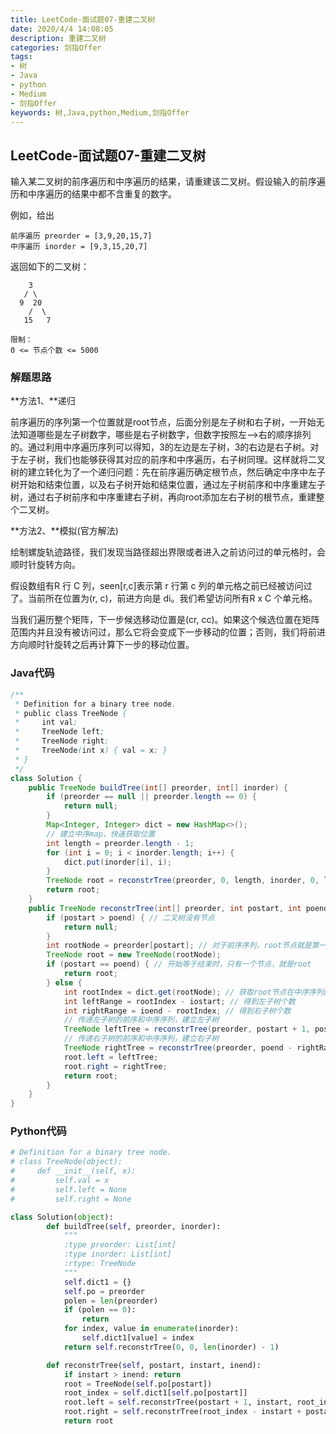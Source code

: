 ```yaml
---
title: LeetCode-面试题07-重建二叉树
date: 2020/4/4 14:08:05
description: 重建二叉树
categories: 剑指Offer
tags: 
- 树
- Java
- python
- Medium
- 剑指Offer
keywords: 树,Java,python,Medium,剑指Offer
---
```


## LeetCode-面试题07-重建二叉树

输入某二叉树的前序遍历和中序遍历的结果，请重建该二叉树。假设输入的前序遍历和中序遍历的结果中都不含重复的数字。

 <!--more-->

例如，给出

```
前序遍历 preorder = [3,9,20,15,7]
中序遍历 inorder = [9,3,15,20,7]
```

返回如下的二叉树：

```
    3
   / \
  9  20
    /  \
   15   7
   
限制：
0 <= 节点个数 <= 5000
```

### 解题思路

**方法1、**递归

前序遍历的序列第一个位置就是root节点，后面分别是左子树和右子树，一开始无法知道哪些是左子树数字，哪些是右子树数字，但数字按照左——>右的顺序排列的。通过利用中序遍历序列可以得知，3的左边是左子树，3的右边是右子树。对于左子树，我们也能够获得其对应的前序和中序遍历，右子树同理。这样就将二叉树的建立转化为了一个递归问题：先在前序遍历确定根节点，然后确定中序中左子树开始和结束位置，以及右子树开始和结束位置，通过左子树前序和中序重建左子树，通过右子树前序和中序重建右子树，再向root添加左右子树的根节点，重建整个二叉树。

**方法2、**模拟(官方解法)

绘制螺旋轨迹路径，我们发现当路径超出界限或者进入之前访问过的单元格时，会顺时针旋转方向。

假设数组有R 行 C 列，seen[r,c]表示第 r 行第 c 列的单元格之前已经被访问过了。当前所在位置为(r, c)，前进方向是 di。我们希望访问所有R x C 个单元格。

当我们遍历整个矩阵，下一步候选移动位置是(cr, cc)。如果这个候选位置在矩阵范围内并且没有被访问过，那么它将会变成下一步移动的位置；否则，我们将前进方向顺时针旋转之后再计算下一步的移动位置。

### Java代码

```java
/**
 * Definition for a binary tree node.
 * public class TreeNode {
 *     int val;
 *     TreeNode left;
 *     TreeNode right;
 *     TreeNode(int x) { val = x; }
 * }
 */
class Solution {
    public TreeNode buildTree(int[] preorder, int[] inorder) {
        if (preorder == null || preorder.length == 0) {
            return null;
        }
        Map<Integer, Integer> dict = new HashMap<>();
        // 建立中序map，快速获取位置
        int length = preorder.length - 1;
        for (int i = 0; i < inorder.length; i++) {
            dict.put(inorder[i], i);
        }
        TreeNode root = reconstrTree(preorder, 0, length, inorder, 0, length, dict);
        return root;
    }
    public TreeNode reconstrTree(int[] preorder, int postart, int poend, int[] inorder, int iostart, 	 int ioend, Map<Integer, Integer> dict) {
        if (postart > poend) { // 二叉树没有节点
            return null;
        }
        int rootNode = preorder[postart]; // 对于前序序列，root节点就是第一个
        TreeNode root = new TreeNode(rootNode);
        if (postart == poend) { // 开始等于结束时，只有一个节点，就是root
            return root;
        } else {
            int rootIndex = dict.get(rootNode); // 获取root节点在中序序列的坐标
            int leftRange = rootIndex - iostart; // 得到左子树个数
            int rightRange = ioend - rootIndex; // 得到右子树个数
            // 传递左子树的前序和中序序列，建立左子树
            TreeNode leftTree = reconstrTree(preorder, postart + 1, postart + leftRange,inorder, 				iostart, rootIndex - 1, dict);
            // 传递右子树的前序和中序序列，建立右子树
            TreeNode rightTree = reconstrTree(preorder, poend - rightRange + 1, poend, 							inorder,rootIndex + 1, ioend, dict);
            root.left = leftTree;
            root.right = rightTree;
            return root;
        }
    }
}
```

### Python代码

```python
# Definition for a binary tree node.
# class TreeNode(object):
#     def __init__(self, x):
#         self.val = x
#         self.left = None
#         self.right = None

class Solution(object):
        def buildTree(self, preorder, inorder):
            """
            :type preorder: List[int]
            :type inorder: List[int]
            :rtype: TreeNode
            """
            self.dict1 = {}
            self.po = preorder
            polen = len(preorder)
            if (polen == 0):
                return
            for index, value in enumerate(inorder):
                self.dict1[value] = index
            return self.reconstrTree(0, 0, len(inorder) - 1)

        def reconstrTree(self, postart, instart, inend):
            if instart > inend: return
            root = TreeNode(self.po[postart])
            root_index = self.dict1[self.po[postart]]
            root.left = self.reconstrTree(postart + 1, instart, root_index - 1)
            root.right = self.reconstrTree(root_index - instart + postart + 1, root_index + 1, inend)
            return root
```

